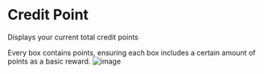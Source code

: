 # Credit Point
Displays your current total credit points

Every box contains points, ensuring each box includes a certain amount of points as a basic reward.
![image](https://github.com/user-attachments/assets/9a9839bb-a6e6-435d-875c-8831d0124dce)
